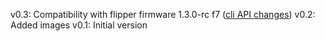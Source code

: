 v0.3:
Compatibility with flipper firmware 1.3.0-rc f7 ([cli API changes](https://github.com/flipperdevices/flipperzero-firmware/pull/4175))
v0.2:
Added images
v0.1:
Initial version
